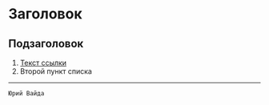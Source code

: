 # Заголовок

## Подзаголовок

1. [Текст ссылки](цель_ссылки)
2. Второй пункт списка

---

`Юрий Вайда`